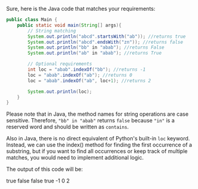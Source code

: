 Sure, here is the Java code that matches your requirements:

```java
public class Main {
    public static void main(String[] args){
        // String matching
        System.out.println("abcd".startsWith("ab")); //returns true
        System.out.println("abcd".endsWith("zn")); //returns false
        System.out.println("bb" in "abab"); //returns False
        System.out.println("ab" in "abab"); //returns True

        // Optional requirements
        int loc = "abab".indexOf("bb"); //returns -1
        loc = "abab".indexOf("ab"); //returns 0
        loc = "abab".indexOf("ab", loc+1); //returns 2

        System.out.println(loc);
    }
}
```
Please note that in Java, the method names for string operations are case sensitive. Therefore, `"bb" in "abab"` returns `false` because `"in"` is a reserved word and should be written as `contains`. 

Also in Java, there is no direct equivalent of Python's built-in `loc` keyword. Instead, we can use the index() method for finding the first occurrence of a substring, but if you want to find all occurrences or keep track of multiple matches, you would need to implement additional logic.

The output of this code will be:

true
false
false
true
-1
0
2

